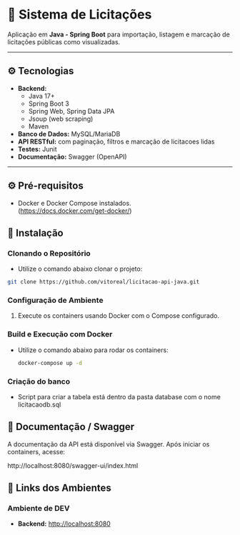 # 📑 Sistema de Licitações

Aplicação em **Java - Spring Boot** para importação, listagem e marcação de licitações públicas como visualizadas.

---

## ⚙️ Tecnologias

- **Backend:** 
  - Java 17+
  - Spring Boot 3
  - Spring Web, Spring Data JPA
  - Jsoup (web scraping)
  - Maven
- **Banco de Dados:** MySQL/MariaDB
- **API RESTful:** com paginação, filtros e marcação de licitacoes lidas
- **Testes:** Junit
- **Documentação:** Swagger (OpenAPI)


---

## ⚙️ Pré-requisitos

- Docker e Docker Compose instalados.  
  (https://docs.docker.com/get-docker/)


## 🚀 Instalação

### Clonando o Repositório

- Utilize o comando abaixo clonar o projeto:

```bash
git clone https://github.com/vitoreal/licitacao-api-java.git
```

### Configuração de Ambiente

1. Execute os containers usando Docker com o Compose configurado.

### Build e Execução com Docker

- Utilize o comando abaixo para rodar os containers:
    ```bash
    docker-compose up -d
    ```

### Criação do banco

- Script para criar a tabela está dentro da pasta database com o nome licitacaodb.sql


## 📝 Documentação / Swagger

A documentação da API está disponível via Swagger. Após iniciar os containers, acesse:

http://localhost:8080/swagger-ui/index.html

## 🔗 Links dos Ambientes

### Ambiente de DEV
- **Backend:** [http://localhost:8080](http://localhost:8080)